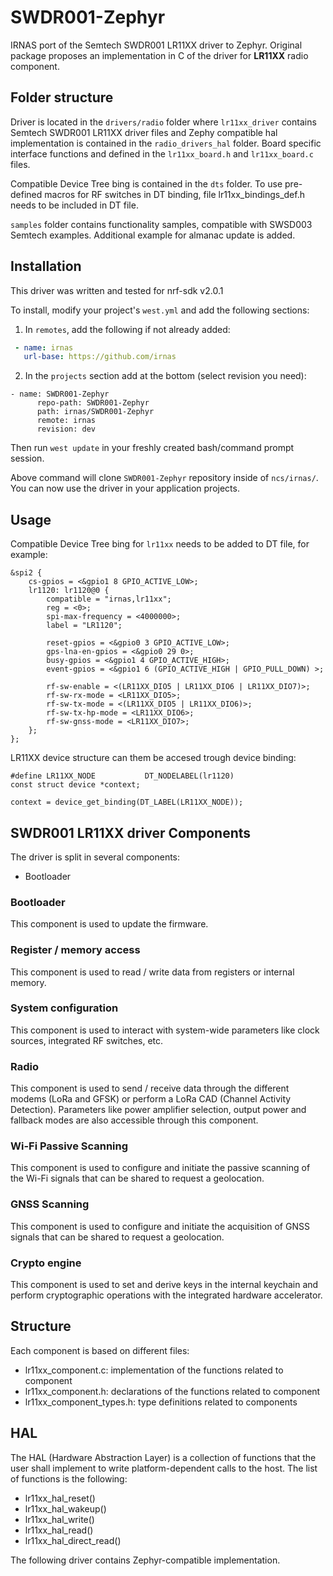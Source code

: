 # SWDR001-Zephyr
IRNAS port of the Semtech SWDR001 LR11XX driver to Zephyr. Original package proposes an implementation in C of the driver for **LR11XX** radio component.

## Folder structure
Driver is located in the `drivers/radio` folder where `lr11xx_driver` contains Semtech SWDR001 LR11XX driver files and Zephy compatible hal implementation is contained in the `radio_drivers_hal` folder. Board specific interface functions and defined in the `lr11xx_board.h` and `lr11xx_board.c` files. 

Compatible Device Tree bing is contained in the `dts` folder. To use pre-defined macros for RF switches in DT binding, file lr11xx_bindings_def.h needs to be included in DT file.

`samples` folder contains functionality samples, compatible with SWSD003 Semtech examples. Additional example for almanac update is added. 

## Installation
This driver was written and tested for nrf-sdk v2.0.1

To install, modify your project's `west.yml` and add the following sections:

1. In `remotes`, add the following if not already added:

```yaml
 - name: irnas
   url-base: https://github.com/irnas
```

2. In the `projects` section add at the bottom (select revision you need):

```
- name: SWDR001-Zephyr
      repo-path: SWDR001-Zephyr
      path: irnas/SWDR001-Zephyr
      remote: irnas
      revision: dev
```

Then run `west update` in your freshly created bash/command prompt session.

Above command will clone `SWDR001-Zephyr` repository inside of `ncs/irnas/`. You can now use the driver in your application projects.

## Usage
Compatible Device Tree bing for `lr11xx` needs to be added to DT file, for example:

```
&spi2 {
    cs-gpios = <&gpio1 8 GPIO_ACTIVE_LOW>;
    lr1120: lr1120@0 {
        compatible = "irnas,lr11xx";
        reg = <0>;
        spi-max-frequency = <4000000>;
        label = "LR1120";

        reset-gpios = <&gpio0 3 GPIO_ACTIVE_LOW>;
        gps-lna-en-gpios = <&gpio0 29 0>;
        busy-gpios = <&gpio1 4 GPIO_ACTIVE_HIGH>;
        event-gpios = <&gpio1 6 (GPIO_ACTIVE_HIGH | GPIO_PULL_DOWN) >;

        rf-sw-enable = <(LR11XX_DIO5 | LR11XX_DIO6 | LR11XX_DIO7)>;
        rf-sw-rx-mode = <LR11XX_DIO5>;
        rf-sw-tx-mode = <(LR11XX_DIO5 | LR11XX_DIO6)>;
        rf-sw-tx-hp-mode = <LR11XX_DIO6>;
        rf-sw-gnss-mode = <LR11XX_DIO7>;
    };
};
```

LR11XX device structure can them be accesed trough device binding:

```
#define LR11XX_NODE           DT_NODELABEL(lr1120)
const struct device *context;

context = device_get_binding(DT_LABEL(LR11XX_NODE));
```

## SWDR001 LR11XX driver Components

The driver is split in several components:

- Bootloader

### Bootloader

This component is used to update the firmware.

### Register / memory access

This component is used to read / write data from registers or internal memory.

### System configuration

This component is used to interact with system-wide parameters like clock sources, integrated RF switches, etc.

### Radio

This component is used to send / receive data through the different modems (LoRa and GFSK) or perform a LoRa CAD (Channel Activity Detection). Parameters like power amplifier selection, output power and fallback modes are also accessible through this component.

### Wi-Fi Passive Scanning

This component is used to configure and initiate the passive scanning of the Wi-Fi signals that can be shared to request a geolocation.

### GNSS Scanning

This component is used to configure and initiate the acquisition of GNSS signals that can be shared to request a geolocation.

### Crypto engine

This component is used to set and derive keys in the internal keychain and perform cryptographic operations with the integrated hardware accelerator.

## Structure

Each component is based on different files:

- lr11xx_component.c: implementation of the functions related to component
- lr11xx_component.h: declarations of the functions related to component
- lr11xx_component_types.h: type definitions related to components

## HAL

The HAL (Hardware Abstraction Layer) is a collection of functions that the user shall implement to write platform-dependent calls to the host. The list of functions is the following:

- lr11xx_hal_reset()
- lr11xx_hal_wakeup()
- lr11xx_hal_write()
- lr11xx_hal_read()
- lr11xx_hal_direct_read()

The following driver contains Zephyr-compatible implementation.

